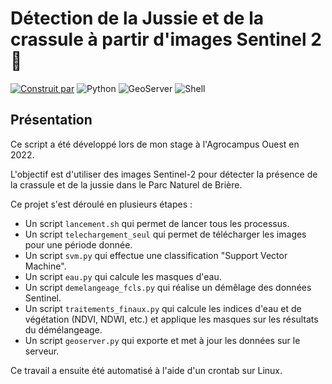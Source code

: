 # Détection de la Jussie et de la crassule à partir d'images Sentinel 2 🌱

[![Construit par](https://img.shields.io/badge/Construit%20par-Althéa_Feuillet-orange.svg)](https://yourportfolio.com)
![Python](https://img.shields.io/badge/-Python-3776AB?style=flat&logo=python&logoColor=white)
![GeoServer](https://img.shields.io/badge/-GeoServer-BA686B?style=flat&logo=geoserver&logoColor=white)
![Shell](https://img.shields.io/badge/-Shell-4EAA25?style=flat&logo=gnu-bash&logoColor=white)

## Présentation
Ce script a été développé lors de mon stage à l'Agrocampus Ouest en 2022.

L'objectif est d'utiliser des images Sentinel-2 pour détecter la présence de la crassule et de la jussie dans le Parc Naturel de Brière.

Ce projet s'est déroulé en plusieurs étapes :

- Un script `lancement.sh` qui permet de lancer tous les processus.
- Un script `telechargement_seul` qui permet de télécharger les images pour une période donnée.
- Un script `svm.py` qui effectue une classification "Support Vector Machine".
- Un script `eau.py` qui calcule les masques d'eau.
- Un script `demelangeage_fcls.py` qui réalise un démêlage des données Sentinel.
- Un script `traitements_finaux.py` qui calcule les indices d'eau et de végétation (NDVI, NDWI, etc.) et applique les masques sur les résultats du démélangeage.
- Un script `geoserver.py` qui exporte et met à jour les données sur le serveur.

Ce travail a ensuite été automatisé à l'aide d'un crontab sur Linux.
